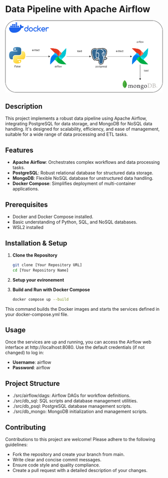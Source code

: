 # Data Pipeline with Apache Airflow
![Data Pipeline Architecture](./project%20architecture.png)

## Description

This project implements a robust data pipeline using Apache Airflow, integrating PostgreSQL for data storage, and MongoDB for NoSQL data handling. It's designed for scalability, efficiency, and ease of management, suitable for a wide range of data processing and ETL tasks.

## Features

- **Apache Airflow**: Orchestrates complex workflows and data processing tasks.
- **PostgreSQL**: Robust relational database for structured data storage.
- **MongoDB**: Flexible NoSQL database for unstructured data handling.
- **Docker Compose**: Simplifies deployment of multi-container applications.

## Prerequisites

- Docker and Docker Compose installed.
- Basic understanding of Python, SQL, and NoSQL databases.
- WSL2 installed

## Installation & Setup

1. **Clone the Repository**
   ```bash
   git clone [Your Repository URL]
   cd [Your Repository Name]
2. **Setup your evironement**
 
   
4.  **Build and Run with Docker Compose**
     ```bash
     docker compose up --build
This command builds the Docker images and starts the services defined in your docker-compose.yml file.


## Usage
Once the services are up and running, you can access the Airflow web interface at http://localhost:8080. Use the default credentials (if not changed) to log in:

   - **Username**: airflow
   - **Password**: airflow


## Project Structure
- ./src/airflow/dags: Airflow DAGs for workflow definitions.
- ./src/db_sql: SQL scripts and database management utilities.
- ./src/db_psql: PostgreSQL database management scripts.
- ./src/db_mongo: MongoDB initialization and management scripts.
## Contributing
Contributions to this project are welcome! Please adhere to the following guidelines:

- Fork the repository and create your branch from main.
- Write clear and concise commit messages.
- Ensure code style and quality compliance.
- Create a pull request with a detailed description of your changes.
   
